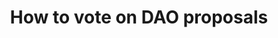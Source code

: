 ---
id: vote-dao-proposals
title: How to vote on DAO proposals
sidebar_label: Vote on proposals
description: todo:qqq
---